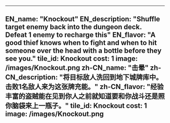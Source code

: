 ---

EN_name: "Knockout"
EN_description: "Shuffle target enemy back into the dungeon deck. Defeat 1 enemy to recharge this"
EN_flavor: "A good thief knows when to fight and when to hit someone over the head with a bottle before they see you."
tile_id: Knockout
cost: 1
image: /images/Knockout.png
zh-CN_name: "击晕"
zh-CN_description: "将目标敌人洗回到地下城牌库中。击败1名敌人来为这张牌充能。"
zh-CN_flavor: "经验丰富的盗贼能在见到你人之前就知道要和你战斗还是照你脑袋来上一瓶子。"
tile_id: Knockout
cost: 1
image: /images/Knockout.png
---